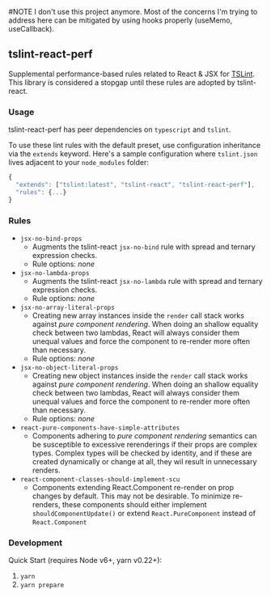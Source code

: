 #NOTE
I don't use this project anymore. Most of the concerns I'm trying to address here can be mitigated by using hooks properly (useMemo, useCallback).

## tslint-react-perf

Supplemental performance-based rules related to React & JSX for [TSLint](https://github.com/palantir/tslint/). This library is considered a stopgap until these rules are adopted by tslint-react.

### Usage

tslint-react-perf has peer dependencies on `typescript` and `tslint`.

To use these lint rules with the default preset, use configuration inheritance via the `extends` keyword.
Here's a sample configuration where `tslint.json` lives adjacent to your `node_modules` folder:

```js
{
  "extends": ["tslint:latest", "tslint-react", "tslint-react-perf"],
  "rules": {...}
}
```

### Rules

* `jsx-no-bind-props`
  * Augments the tslint-react `jsx-no-bind` rule with spread and ternary expression checks.
  * Rule options: _none_
* `jsx-no-lambda-props`
  * Augments the tslint-react `jsx-no-lambda` rule with spread and ternary expression checks.
  * Rule options: _none_
* `jsx-no-array-literal-props`
  * Creating new array instances inside the `render` call stack works against _pure component rendering_. When doing an shallow equality check between two lambdas, React will always consider them unequal values and force the component to re-render more often than necessary.
  * Rule options: _none_
* `jsx-no-object-literal-props`
  * Creating new object instances inside the `render` call stack works against _pure component rendering_. When doing an shallow equality check between two lambdas, React will always consider them unequal values and force the component to re-render more often than necessary.
  * Rule options: _none_
* `react-pure-components-have-simple-attributes`
  * Components adhering to _pure component rendering_ semantics can be susceptible to excessive rerenderings if their props are complex types. Complex types will be checked by identity, and if these are created dynamically or change at all, they wil result in unnecessary renders.
* `react-component-classes-should-implement-scu`
  * Components extending React.Component re-render on prop changes by default. This may not be desirable. To minimize re-renders, these components should either implement `shouldComponentUpdate()` or extend `React.PureComponent` instead of `React.Component`

### Development

Quick Start (requires Node v6+, yarn v0.22+):

1.  `yarn`
1.  `yarn prepare`
